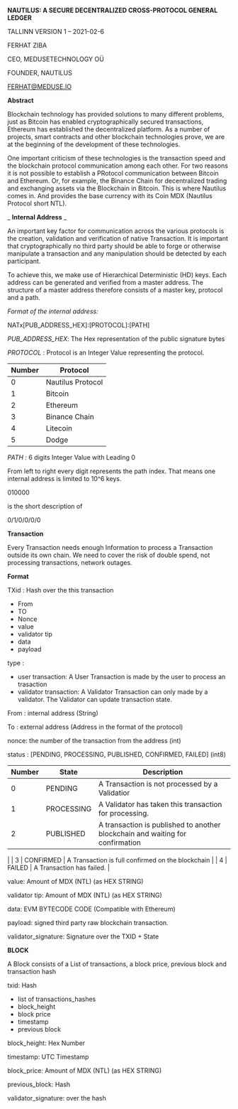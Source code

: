 **NAUTILUS: A SECURE DECENTRALIZED CROSS-PROTOCOL GENERAL LEDGER**

TALLINN VERSION 1 – 2021-02-6

FERHAT ZIBA

CEO, MEDUSETECHNOLOGY OÜ

FOUNDER, NAUTILUS

FERHAT@MEDUSE.IO

**Abstract**

Blockchain technology has provided solutions to many different problems, just as Bitcoin has enabled cryptographically secured transactions, Ethereum has established the decentralized platform. As a number of projects, smart contracts and other blockchain technologies prove, we are at the beginning of the development of these technologies.

One important criticism of these technologies is the transaction speed and the blockchain protocol communication among each other. For two reasons it is not possible to establish a PRotocol communication between Bitcoin and Ethereum. Or, for example, the Binance Chain for decentralized trading and exchanging assets via the Blockchain in Bitcoin. This is where Nautilus comes in. And provides the base currency with its Coin MDX (Nautilus Protocol short NTL).

_ **Internal Address** _

An important key factor for communication across the various protocols is the creation, validation and verification of native Transaction. It is important that cryptographically no third party should be able to forge or otherwise manipulate a transaction and any manipulation should be detected by each participant.

To achieve this, we make use of Hierarchical Deterministic (HD) keys. Each address can be generated and verified from a master address. The structure of a master address therefore consists of a master key, protocol and a path.

_Format of the internal address:_

NATx[PUB\_ADDRESS\_HEX]:[PROTOCOL]:[PATH]

_PUB\_ADDRESS\_HEX_: The Hex representation of the public signature bytes

_PROTOCOL_ : Protocol is an Integer Value representing the protocol.

| **Number** | **Protocol** |
| --- | --- |
| 0 | Nautilus Protocol |
| 1 | Bitcoin |
| 2 | Ethereum |
| 3 | Binance Chain |
| 4 | Litecoin |
| 5 | Dodge |

_PATH :_ 6 digits Integer Value with Leading 0

From left to right every digit represents the path index. That means one internal address is limited to 10^6 keys.

010000

is the short description of

0/1/0/0/0/0

**Transaction**

Every Transaction needs enough Information to process a Transaction outside its own chain. We need to cover the risk of double spend, not processing transactions, network outages.

**Format**

TXid : Hash over the this transaction

- From
- TO
- Nonce
- value
- validator tip
- data
- payload

type :

- user transaction: A User Transaction is made by the user to process an trasaction
- validator transaction: A Validator Transaction can only made by a validator. The Validator can update transaction state.

From : internal address (String)

To : external address (Address in the format of the protocol)

nonce: the number of the transaction from the address (int)

status : [PENDING, PROCESSING, PUBLISHED, CONFIRMED, FAILED] (int8)

| **Number** | **State** | **Description** |
| --- | --- | --- |
| 0 | PENDING | A Transaction is not processed by a Validatior |
| 1 | PROCESSING | A Validator has taken this transaction for processing. |
| 2 | PUBLISHED | A transaction is published to another blockchain and waiting for confirmation
 |
| 3 | CONFIRMED | A Transaction is full confirmed on the blockchain
 |
| 4 | FAILED | A Transaction has failed.
 |

value: Amount of MDX (NTL) (as HEX STRING)

validator tip: Amount of MDX (NTL) (as HEX STRING)

data: EVM BYTECODE CODE (Compatible with Ethereum)

payload: signed third party raw blockchain transaction.

validator\_signature: Signature over the TXID + State

**BLOCK**

A Block consists of a List of transactions, a block price, previous block and transaction hash

txid: Hash

- list of transactions\_hashes
- block\_height
- block price
- timestamp
- previous block

block\_height: Hex Number

timestamp: UTC Timestamp

block\_price: Amount of MDX (NTL) (as HEX STRING)

previous\_block: Hash

validator\_signature: over the hash